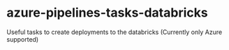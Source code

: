 # azure-pipelines-tasks-databricks
Useful tasks to create deployments to the databricks (Currently only Azure supported)
